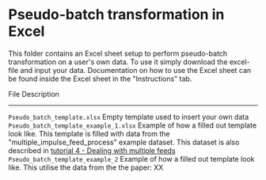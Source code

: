 # Pseudo-batch transformation in Excel
This folder contains an Excel sheet setup to perform pseudo-batch transformation on a user's own data. To use it simply download the excel-file and input your data. Documentation on how to use the Excel sheet can be found inside the Excel sheet in the "Instructions" tab.

File Description
---- -----------
`Pseudo_batch_template.xlsx` Empty template used to insert your own data
`Pseudo_batch_template_example_1.xlsx` Example of how a filled out template look like. This template is filled with data from the "multiple_impulse_feed_process" example dataset. This dataset is also described in [tutorial 4 - Dealing with multiple feeds](../docs/Tutorials/4%20-%20Dealing%20with%20multiple%20feeds.ipynb)
`Pseudo_batch_template_example_2` Example of how a filled out template look like. This utilise the data from the the paper: XX
